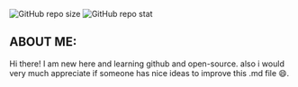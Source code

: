 ![GitHub repo size](https://img.shields.io/github/repo-size/zenoR-git/zenoR-git)
![GitHub repo stat](https://img.shields.io/badge/repo--status-active-brightgreen)
## ABOUT ME:

Hi there! I am new here and learning github and open-source. also i would very much appreciate if
someone has nice ideas to improve this .md file 😄.


<!--
**zenoR-git/zenoR-git** is a ✨ _special_ ✨ repository because its `README.md` (this file) appears on your GitHub profile.

Here are some ideas to get you started:

- 🔭 I’m currently working on ...
- 🌱 I’m currently learning ...
- 👯 I’m looking to collaborate on ...
- 🤔 I’m looking for help with ...
- 💬 Ask me about ...
- 📫 How to reach me: ...
- 😄 Pronouns: ...
- ⚡ Fun fact: ...
-->
